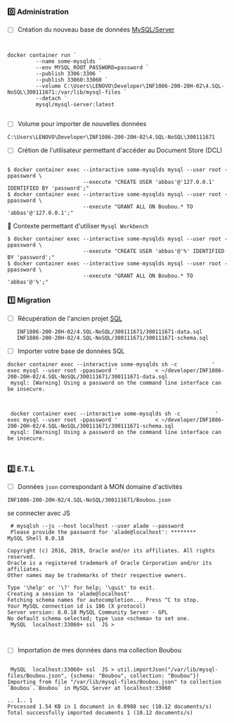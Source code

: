 



### :zero: Administration 



- [ ] Création du nouveau base de données [MySQL/Server](../3.ETL/.docs/MySQLDS.md)






```


docker container run `
         --name some-mysqlds `
         --env MYSQL_ROOT_PASSWORD=password `
         --publish 3306:3306 `
         --publish 33060:33060 `
         --volume C:\Users\LENOVO\Developer\INF1086-200-20H-02\4.SQL-NoSQL\300111671:/var/lib/mysql-files `
         --detach `
         mysql/mysql-server:latest


```

 - [ ] Volume pour importer de nouvelles données
 
 ``` 
 C:\Users\LENOVO\Developer\INF1086-200-20H-02\4.SQL-NoSQL\300111671
 
```


- [ ] Crétion de l'utilisateur permettant d'accéder au Document Store (DCL)


```

$ docker container exec --interactive some-mysqlds mysql --user root -ppassword \
                        --execute "CREATE USER 'abbas'@'127.0.0.1' IDENTIFIED BY 'password';"
$ docker container exec --interactive some-mysqlds mysql --user root -ppassword \
                        --execute "GRANT ALL ON Boubou.* TO 'abbas'@'127.0.0.1';"
```

:pushpin: Contexte permettant d'utiliser `Mysql Workbench` 


```
$ docker container exec --interactive some-mysqlds mysql --user root -ppassword \
                        --execute "CREATE USER 'abbas'@'%' IDENTIFIED BY 'password';"
$ docker container exec --interactive some-mysqlds mysql --user root -ppassword \
                        --execute "GRANT ALL ON Boubou.* TO 'abbas'@'%';"
```


### :one: Migration

- [ ] Récupération de l'ancien  projet [SQL](https://github.com/CollegeBoreal/INF1006-202-19A-01/tree/master/4.DML)

```
   INF1086-200-20H-02/4.SQL-NoSQL/300111671/300111671-data.sql
   INF1086-200-20H-02/4.SQL-NoSQL/300111671/300111671-schema.sql
```

- [ ] Importer votre base de données SQL


```
docker container exec --interactive some-mysqlds sh -c           ' exec mysql --user root -ppassword '            < ~/developer/INF1086-200-20H-02/4.SQL-NoSQL/300111671/300111671-data.sql
 mysql: [Warning] Using a password on the command line interface can be insecure.
 


 docker container exec --interactive some-mysqlds sh -c           ' exec mysql --user root -ppassword '            < ~/developer/INF1086-200-20H-02/4.SQL-NoSQL/300111671/300111671-schema.sql
 mysql: [Warning] Using a password on the command line interface can be insecure.
 
 
```


### :two: E.T.L

- [ ]  Données `json` correspondant à MON domaine d'activités

```
INF1086-200-20H-02/4.SQL-NoSQL/300111671/Boubou.json
```

se connecter avec JS 

```
 # mysqlsh --js --host localhost --user alade --password
 Please provide the password for 'alade@localhost': ********
MySQL Shell 8.0.18

Copyright (c) 2016, 2019, Oracle and/or its affiliates. All rights reserved.
Oracle is a registered trademark of Oracle Corporation and/or its affiliates.
Other names may be trademarks of their respective owners.

Type '\help' or '\?' for help; '\quit' to exit.
Creating a session to 'alade@localhost'
Fetching schema names for autocompletion... Press ^C to stop.
Your MySQL connection id is 186 (X protocol)
Server version: 8.0.18 MySQL Community Server - GPL
No default schema selected; type \use <schema> to set one.
 MySQL  localhost:33060+ ssl  JS >

 
 ```





- [ ] Importation de mes données dans ma collection Boubou

```

 MySQL  localhost:33060+ ssl  JS > util.importJson("/var/lib/mysql-files/Boubou.json", {schema: "Boubou", collection: "Boubou"})
Importing from file "/var/lib/mysql-files/Boubou.json" to collection `Boubou`.`Boubou` in MySQL Server at localhost:33060

.. 1.. 1
Processed 1.54 KB in 1 document in 0.0988 sec (10.12 documents/s)
Total successfully imported documents 1 (10.12 documents/s)


```

